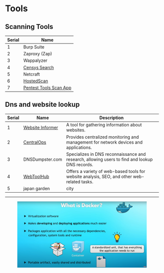 # Tools

## Scanning Tools

| Serial | Name                                                          |
| ------ | ------------------------------------------------------------- |
| 1      | Burp Suite                                                    |
| 2      | Zaproxy (Zap)                                                 |
| 3      | Wappalyzer                                                    |
| 4      | [Censys Search](https://search.censys.io/)                    |
| 5      | Netcraft                                                      |
| 6      | [HostedScan](https://hostedscan.com/)                         |
| 7      | [Pentest Tools Scan App](https://app.pentest-tools.com/scans) |

## Dns and website lookup

| Serial | Name                                              | Description                                                                                    |
| ------ | ------------------------------------------------- | ---------------------------------------------------------------------------------------------- |
| 1      | [Website Informer](https://website.informer.com/) | A tool for gathering information about websites.                                               |
| 2      | [CentralOps](https://centralops.net/co/)          | Provides centralized monitoring and management for network devices and applications.           |
| 3      | DNSDumpster.com                                   | Specializes in DNS reconnaissance and research, allowing users to find and lookup DNS records. |
| 4      | [WebToolHub](https://www.webtoolhub.com/)         | Offers a variety of web-based tools for website analysis, SEO, and other web-related tasks.    |
| 5      | japan garden                                      | city                                                                                           |





***

<figure><img src=".gitbook/assets/Untitled.png" alt=""><figcaption></figcaption></figure>
